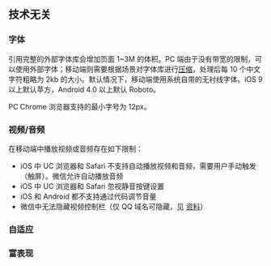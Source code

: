 ## 技术无关

### 字体
引用完整的外部字体库会增加页面 1~3M 的体积。PC 端由于没有带宽的限制，可以使用外部字体；移动端则需要根据场景对字体库进行[压缩](http://ecomfe.github.io/fontmin/#feature)，处理后每 10 个中文字符粗略为 2kb 的大小。默认情况下，移动端使用系统自带的无衬线字体。iOS 9 以上默认苹方，Android 4.0 以上默认 Roboto。

PC Chrome 浏览器支持的最小字号为 12px。

### 视频/音频
在移动端中播放视频或音频存在如下限制：

- iOS 中 UC 浏览器和 Safari 不支持自动播放视频和音频，需要用户手动触发（触屏）。微信允许自动播放音频
- iOS 中 UC 浏览器和 Safari 忽视静音按键设置
- iOS 和 Android 都不支持通过代码调节音量
- 微信中无法隐藏视频控制栏（仅 QQ 域名可隐藏，见 [资料](http://x5.tencent.com/guide?id=2009)）

### 自适应

### 富表现
